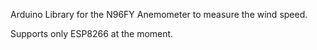 Arduino Library for the N96FY Anemometer to measure the wind speed.

Supports only ESP8266 at the moment.
